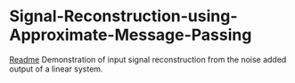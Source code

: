 # Signal-Reconstruction-using-Approximate-Message-Passing
[Readme](https://github.com/EziGo96/Signal-Reconstruction-using-Approximate-Message-Passing/blob/main/Hw9_2.pdf)
Demonstration of input signal reconstruction from the noise added output of a linear system.
